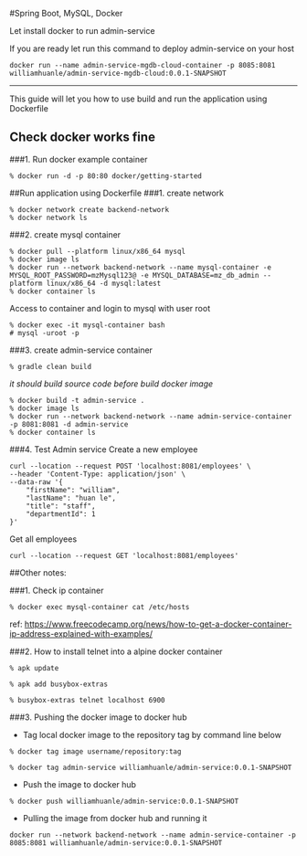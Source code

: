 #Spring Boot, MySQL, Docker

Let install docker to run admin-service

If you are ready let run this command to deploy admin-service on your host
```
docker run --name admin-service-mgdb-cloud-container -p 8085:8081 williamhuanle/admin-service-mgdb-cloud:0.0.1-SNAPSHOT
```

- --
This guide will let you how to use build and run the application using Dockerfile

## Check docker works fine
###1. Run docker example container
```
% docker run -d -p 80:80 docker/getting-started
```

##Run application using Dockerfile
###1. create network
```
% docker network create backend-network
% docker network ls
```

###2. create mysql container
```
% docker pull --platform linux/x86_64 mysql
% docker image ls
% docker run --network backend-network --name mysql-container -e MYSQL_ROOT_PASSWORD=mzMysql123@ -e MYSQL_DATABASE=mz_db_admin --platform linux/x86_64 -d mysql:latest
% docker container ls
```

Access to container and login to mysql with user root

```
% docker exec -it mysql-container bash
# mysql -uroot -p
```

###3. create admin-service container
```
% gradle clean build
```
_it should build source code before build docker image_
```
% docker build -t admin-service .
% docker image ls
% docker run --network backend-network --name admin-service-container -p 8081:8081 -d admin-service
% docker container ls
```

###4. Test Admin service
Create a new employee
```
curl --location --request POST 'localhost:8081/employees' \
--header 'Content-Type: application/json' \
--data-raw '{
    "firstName": "william",
    "lastName": "huan le",
    "title": "staff",
    "departmentId": 1
}'
```
Get all employees
```
curl --location --request GET 'localhost:8081/employees'
```

##Other notes:

###1. Check ip container

```
% docker exec mysql-container cat /etc/hosts
```
ref: https://www.freecodecamp.org/news/how-to-get-a-docker-container-ip-address-explained-with-examples/

###2. How to install telnet into a alpine docker container
```
% apk update

% apk add busybox-extras

% busybox-extras telnet localhost 6900
```

###3. Pushing the docker image to docker hub
- Tag local docker image to the repository tag by command line below
```
% docker tag image username/repository:tag
```
```
% docker tag admin-service williamhuanle/admin-service:0.0.1-SNAPSHOT
```
- Push the image to docker hub
```
% docker push williamhuanle/admin-service:0.0.1-SNAPSHOT 
```

- Pulling the image from docker hub and running it

```
docker run --network backend-network --name admin-service-container -p 8085:8081 williamhuanle/admin-service:0.0.1-SNAPSHOT
```
